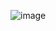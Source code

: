 ![image](https://user-images.githubusercontent.com/60011650/192759856-e9eea79e-21b0-4d8a-baa6-48a11e2893d9.png)
